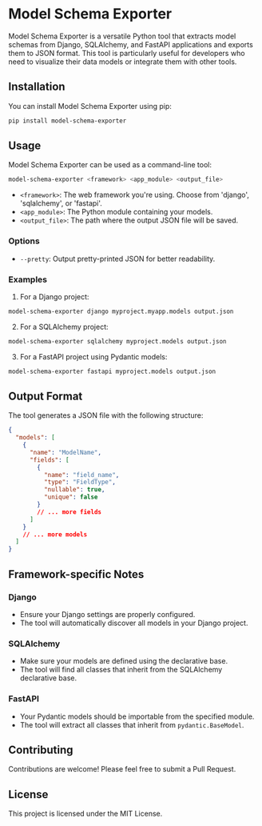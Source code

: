 # Model Schema Exporter

Model Schema Exporter is a versatile Python tool that extracts model schemas from Django, SQLAlchemy, and FastAPI applications and exports them to JSON format. This tool is particularly useful for developers who need to visualize their data models or integrate them with other tools.

## Installation

You can install Model Schema Exporter using pip:

```bash
pip install model-schema-exporter
```

## Usage

Model Schema Exporter can be used as a command-line tool:

```bash
model-schema-exporter <framework> <app_module> <output_file>
```

- `<framework>`: The web framework you're using. Choose from 'django', 'sqlalchemy', or 'fastapi'.
- `<app_module>`: The Python module containing your models.
- `<output_file>`: The path where the output JSON file will be saved.

### Options

- `--pretty`: Output pretty-printed JSON for better readability.

### Examples

1. For a Django project:

```bash
model-schema-exporter django myproject.myapp.models output.json
```

2. For a SQLAlchemy project:

```bash
model-schema-exporter sqlalchemy myproject.models output.json
```

3. For a FastAPI project using Pydantic models:

```bash
model-schema-exporter fastapi myproject.models output.json
```

## Output Format

The tool generates a JSON file with the following structure:

```json
{
  "models": [
    {
      "name": "ModelName",
      "fields": [
        {
          "name": "field_name",
          "type": "FieldType",
          "nullable": true,
          "unique": false
        }
        // ... more fields
      ]
    }
    // ... more models
  ]
}
```

## Framework-specific Notes

### Django

- Ensure your Django settings are properly configured.
- The tool will automatically discover all models in your Django project.

### SQLAlchemy

- Make sure your models are defined using the declarative base.
- The tool will find all classes that inherit from the SQLAlchemy declarative base.

### FastAPI

- Your Pydantic models should be importable from the specified module.
- The tool will extract all classes that inherit from `pydantic.BaseModel`.

## Contributing

Contributions are welcome! Please feel free to submit a Pull Request.

## License

This project is licensed under the MIT License.
